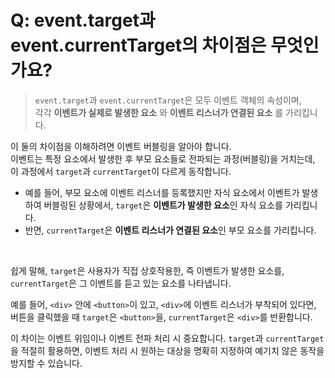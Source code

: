# Q: event.target과 event.currentTarget의 차이점은 무엇인가요?
> `event.target`과 `event.currentTarget`은 모두 이벤트 객체의 속성이며,  
> 각각 **이벤트가 실제로 발생한 요소** 와 **이벤트 리스너가 연결된 요소** 를 가리킵니다.

이 둘의 차이점을 이해하려면 이벤트 버블링을 알아야 합니다.   
이벤트는 특정 요소에서 발생한 후 부모 요소들로 전파되는 과정(버블링)을 거치는데, 이 과정에서 `target`과 `currentTarget`이 다르게 동작합니다.

- 예를 들어, 부모 요소에 이벤트 리스너를 등록했지만 자식 요소에서 이벤트가 발생하여 버블링된 상황에서, `target`은 **이벤트가 발생한 요소**인 자식 요소를 가리킵니다.
- 반면, `currentTarget`은 **이벤트 리스너가 연결된 요소**인 부모 요소를 가리킵니다.

<br/>

쉽게 말해, `target`은 사용자가 직접 상호작용한, 즉 이벤트가 발생한 요소를, `currentTarget`은 그 이벤트를 듣고 있는 요소를 나타냅니다.   

예를 들어, `<div>` 안에 `<button>`이 있고, `<div>`에 이벤트 리스너가 부착되어 있다면, 버튼을 클릭했을 때 `target`은 `<button>`을, `currentTarget`은 `<div>`를 반환합니다.

이 차이는 이벤트 위임이나 이벤트 전파 처리 시 중요합니다. `target`과 `currentTarget`을 적절히 활용하면, 이벤트 처리 시 원하는 대상을 명확히 지정하여 예기치 않은 동작을 방지할 수 있습니다.





